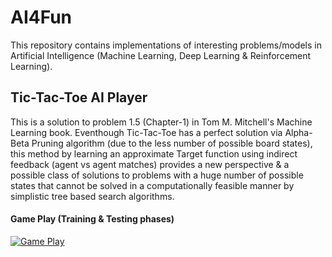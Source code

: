 # AI4Fun
This repository contains implementations of interesting problems/models in Artificial Intelligence (Machine Learning, Deep Learning & Reinforcement Learning).

## Tic-Tac-Toe AI Player
This is a solution to problem 1.5 (Chapter-1) in Tom M. Mitchell's Machine Learning book. Eventhough Tic-Tac-Toe has a perfect solution via Alpha-Beta Pruning algorithm (due to the less number of possible board states), this method by learning an approximate Target function using indirect feedback (agent vs agent matches) provides a new perspective & a possible class of solutions to problems with a huge number of possible states that cannot be solved in a computationally feasible manner by simplistic tree based search algorithms.

#### Game Play (Training & Testing phases)
[![Game Play](https://i.imgur.com/vKb2F1B.png)](https://youtu.be/VASUwzqs6OU)
